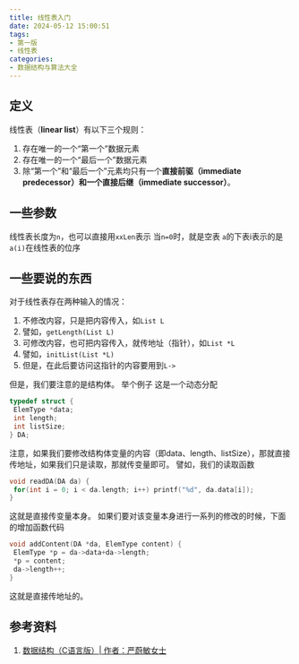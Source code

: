 ```yaml
---
title: 线性表入门
date: 2024-05-12 15:00:51
tags: 
- 第一版
- 线性表
categories:
- 数据结构与算法大全
---
```


## 定义

线性表（**linear list**）有以下三个规则：

1. 存在唯一的一个“第一个”数据元素
2. 存在唯一的一个“最后一个”数据元素
3. 除“第一个”和“最后一个”元素均只有一个**直接前驱（immediate predecessor）**和一个**直接后继（immediate successor）**。

## 一些参数

线性表长度为`n`，也可以直接用`xxLen`表示
当`n=0`时，就是空表
`a`的下表i表示的是`a(i)`在线性表的位序

## 一些要说的东西

对于线性表存在两种输入的情况：

1. 不修改内容，只是把内容传入，如`List L`
1. 譬如，`getLength(List L)`
2. 可修改内容，也可把内容传入，就传地址（指针），如`List *L`
1. 譬如，`initList(List *L)`
2. 但是，在此后要访问这指针的内容要用到`L->`

但是，我们要注意的是结构体。
举个例子
这是一个动态分配

```c
typedef struct {
 ElemType *data;
 int length;
 int listSize;
} DA;
```

注意，如果我们要修改结构体变量的内容（即data、length、listSize），那就直接传地址，如果我们只是读取，那就传变量即可。
譬如，我们的读取函数

```c
void readDA(DA da) {
 for(int i = 0; i < da.length; i++) printf("%d", da.data[i]);
}
```

这就是直接传变量本身。
如果们要对该变量本身进行一系列的修改的时候，下面的增加函数代码

```c
void addContent(DA *da, ElemType content) {
 ElemType *p = da->data+da->length;
 *p = content;
 da->length++;
}
```

这就是直接传地址的。

## 参考资料

1. [数据结构（C语言版）| 作者：严蔚敏女士](http://www.tup.tsinghua.edu.cn/bookscenter/book_00236807.html)